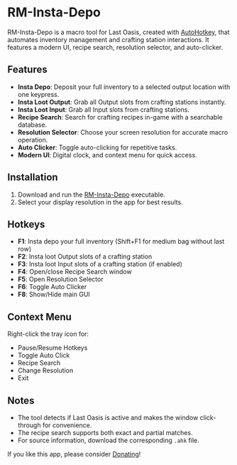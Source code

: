 # RM-Insta-Depo

RM-Insta-Depo is a macro tool for Last Oasis, created with [AutoHotkey](https://www.autohotkey.com/), that automates inventory management and crafting station interactions. It features a modern UI, recipe search, resolution selector, and auto-clicker.

## Features
- **Insta Depo**: Deposit your full inventory to a selected output location with one keypress.
- **Insta Loot Output**: Grab all Output slots from crafting stations instantly.
- **Insta Loot Input**:  Grab all Input slots from crafting stations.
- **Recipe Search**: Search for crafting recipes in-game with a searchable database.
- **Resolution Selector**: Choose your screen resolution for accurate macro operation.
- **Auto Clicker**: Toggle auto-clicking for repetitive tasks.
- **Modern UI**: Digital clock, and context menu for quick access.

## Installation
1. Download and run the [RM-Insta-Depo](https://github.com/Arman519/RM-Insta-Depo/blob/main/RM-Insta-Depo_S6v2.exe) executable.
2. Select your display resolution in the app for best results.

## Hotkeys
- **F1**: Insta depo your full inventory (Shift+F1 for medium bag without last row)
- **F2**: Insta loot Output slots of a crafting station
- **F3**: Insta loot Input slots of a crafting station (if enabled)
- **F4**: Open/close Recipe Search window
- **F5**: Open Resolution Selector
- **F6**: Toggle Auto Clicker
- **F8**: Show/Hide main GUI

## Context Menu
Right-click the tray icon for:
- Pause/Resume Hotkeys
- Toggle Auto Click
- Recipe Search
- Change Resolution
- Exit

## Notes
- The tool detects if Last Oasis is active and makes the window click-through for convenience.
- The recipe search supports both exact and partial matches.
- For source information, download the corresponding `.ahk` file.

If you like this app, please consider [Donating](https://www.paypal.me/rm519)!
